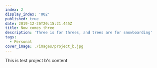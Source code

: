 ```yaml
---
index: 2
display_index: '002'
published: true
date: 2019-12-26T20:15:21.445Z
title: Now comes three
description: 'Three is for threes, and trees are for snowboarding'
tags:
  - Personal
cover_image: ./images/project_b.jpg
---
```

This is test project b's content
